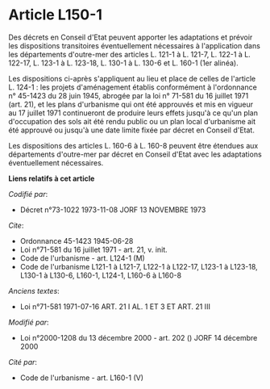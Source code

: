 # Article L150-1

Des décrets en Conseil d'Etat peuvent apporter les adaptations et prévoir les dispositions transitoires éventuellement
nécessaires à l'application dans les départements d'outre-mer des articles L. 121-1 à L. 121-7, L. 122-1 à L. 122-17, L.
123-1 à L. 123-18, L. 130-1 à L. 130-6 et L. 160-1 (1er alinéa).

Les dispositions ci-après s'appliquent au lieu et place de celles de l'article L. 124-1 : les projets d'aménagement établis
conformément à l'ordonnance n° 45-1423 du 28 juin 1945, abrogée par la loi n° 71-581 du 16 juillet 1971 (art. 21), et les
plans d'urbanisme qui ont été approuvés et mis en vigueur au 17 juillet 1971 continueront de produire leurs effets jusqu'à ce
qu'un plan d'occupation des sols ait été rendu public ou un plan local d'urbanisme ait été approuvé ou jusqu'à une date
limite fixée par décret en Conseil d'Etat.

Les dispositions des articles L. 160-6 à L. 160-8 peuvent être étendues aux départements d'outre-mer par décret en Conseil
d'Etat avec les adaptations éventuellement nécessaires.

**Liens relatifs à cet article**

_Codifié par_:

  - Décret n°73-1022 1973-11-08 JORF 13 NOVEMBRE 1973

_Cite_:

  - Ordonnance 45-1423 1945-06-28
  - Loi n°71-581 du 16 juillet 1971 - art. 21, v. init.
  - Code de l'urbanisme - art. L124-1 (M)
  - Code de l'urbanisme L121-1 à L121-7, L122-1 à L122-17, L123-1 à L123-18, L130-1 à L130-6, L160-1, L124-1, L160-6 à L160-8

_Anciens textes_:

  - Loi n°71-581 1971-07-16 ART. 21 I AL. 1 ET 3 ET ART. 21 III

_Modifié par_:

  - Loi n°2000-1208 du 13 décembre 2000 - art. 202 () JORF 14 décembre 2000

_Cité par_:

  - Code de l'urbanisme - art. L160-1 (V)
